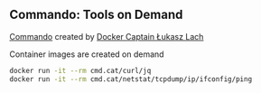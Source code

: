 ## Commando: Tools on Demand

[Commando](https://github.com/lukaszlach/commando) created by [Docker Captain Łukasz Lach](https://www.docker.com/captains/%C5%82ukasz-lach)

Container images are created on demand

```bash
docker run -it --rm cmd.cat/curl/jq
docker run -it --rm cmd.cat/netstat/tcpdump/ip/ifconfig/ping
```
